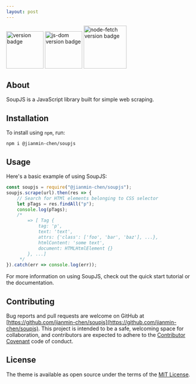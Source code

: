 ```yaml
---
layout: post
---
```


<img alt="version badge" src="https://img.shields.io/badge/version-1.0.0-brightgreen" style="width: 100px;">
<img alt="js-dom version badge" src="https://img.shields.io/badge/js--dom-16.6.0-informational" style="width: 100px;">
<img alt="node-fetch version badge" src="https://img.shields.io/badge/node--fetch-2.6.1-informational" style="width: 115px;">

## About
SoupJS is a JavaScript library built for simple web scraping.

## Installation
To install using `npm`, run:
```
npm i @jianmin-chen/soupjs
```

## Usage
Here's a basic example of using SoupJS:
```javascript
const soupjs = require("@jianmin-chen/soupjs");
soupjs.scrape(url).then(res => {
    // Search for HTMl elements belonging to CSS selector
    let pTags = res.findAll("p");
    console.log(pTags);
    /*
        => [ Tag {
            tag: 'p',
            text: 'text',
            attrs: {'class': ['foo', 'bar', 'baz'], ...},
            htmlContent: 'some text',
            document: HTMLHtmlElement {}
        }, ...]
     */
}).catch(err => console.log(err));
```
For more information on using SoupJS, check out the quick start tutorial or the documentation.

## Contributing
Bug reports and pull requests are welcome on GitHub at [https://github.com/jianmin-chen/soupjs](https://github.com/jianmin-chen/soupjs). This project is intended to be a safe, welcoming space for collaboration, and contributors are expected to adhere to the [Contributor Covenant](http://contributor-covenant.org) code of conduct.

## License
The theme is available as open source under the terms of the [MIT License](https://opensource.org/licenses/MIT).
